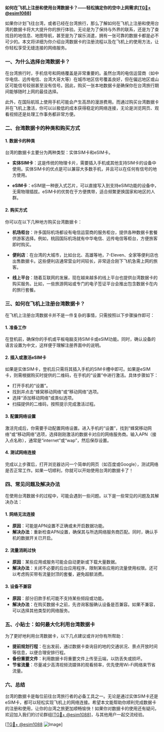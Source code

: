 **如何在飞机上注册和使用台湾数据卡？——轻松搞定你的空中上网需求[[TG💪+ @esim1088](https://t.me/s/esim1088)]**

如果你计划飞往台湾，或者已经在台湾旅行，那么了解如何在飞机上注册和使用台湾的数据卡将大大提升你的旅行体验。无论是为了保持与外界的联系，还是为了查找目的地信息、地图导航，甚至是为了娱乐消遣，拥有一张可靠的数据卡都是必不可少的。本文将详细为你介绍台湾数据卡的注册流程以及在飞机上的使用方法，让你轻松享受无缝连接的网络服务。

### **一、为什么选择台湾数据卡？**

在台湾旅行时，手机信号和网络覆盖是非常重要的。虽然台湾的电信运营商（如中华电信、远传电信、台湾大哥大等）在城市地区信号覆盖良好，但在偏远地区或山区可能信号较弱甚至没有信号。因此，购买一张本地数据卡是确保你在台湾旅行期间能够随时上网的最佳选择。

此外，在国际航班上使用手机可能会产生高昂的漫游费用。而通过购买台湾数据卡并在飞机上激活，你可以以极低的成本获得稳定的网络连接，无论是浏览网页、观看视频还是处理工作事务都非常方便。

### **二、台湾数据卡的种类和购买方式**

#### **1. 数据卡的种类**
台湾的数据卡主要分为两种类型：实体SIM卡和eSIM卡。

- **实体SIM卡**：这是传统的物理卡片，需要插入手机或其他支持SIM卡的设备中使用。实体SIM卡的优点是可以兼容大多数手机，并且可以在任何有信号的地方使用。
  
- **eSIM卡**：eSIM是一种嵌入式芯片，可以直接写入到支持eSIM功能的设备中，无需物理插拔。eSIM卡的优势在于方便携带，适合频繁更换国家和地区的人群。

#### **2. 购买方式**
你可以在以下几种地方购买台湾数据卡：

- **机场柜台**：许多国际机场都设有电信运营商的服务柜台，提供各种数据卡套餐供游客选择。例如，桃园国际机场就有中华电信、远传电信等柜台，方便旅客即时购买。
  
- **便利店**：在台湾的大城市，比如台北、高雄等地，7-Eleven、全家等便利店也出售数据卡。这些便利店通常营业时间较长，非常适合刚下飞机急需上网的旅客。
  
- **线上平台**：随着互联网的发展，现在越来越多的线上平台也提供台湾数据卡的购买服务。比如，一些旅游网站或专门的电子签证平台会推出包含数据卡在内的旅行套餐。

### **三、如何在飞机上注册台湾数据卡？**

在飞机上注册台湾数据卡并不是一件复杂的事情，只需按照以下步骤操作即可：

#### **1. 准备工作**
在登机前，确保你的手机或平板电脑支持SIM卡或eSIM功能。同时，确认设备的语言设置为中文，这样便于理解注册界面中的说明。

#### **2. 插入或激活eSIM卡**
如果是实体SIM卡，登机后只需将其插入手机的SIM卡槽中即可。如果是eSIM卡，则需根据购买时提供的二维码，在手机的“设置”中进行激活。具体步骤如下：
- 打开手机的“设置”。
- 找到并点击“蜂窝移动网络”或“移动网络”选项。
- 选择“添加移动网络”或类似选项。
- 扫描提供的二维码，按照提示完成激活过程。

#### **3. 配置网络设置**
激活完成后，你需要手动配置网络设置。进入手机的“设置”，找到“蜂窝移动网络”或“移动网络”选项，选择刚刚激活的数据卡对应的网络服务商。输入APN（接入点名称），通常是“internet”或“wap”，然后保存设置。

#### **4. 测试网络连接**
完成以上步骤后，打开浏览器访问一个简单的网页（如百度或Google），测试网络是否正常工作。如果一切顺利，你就可以开始使用台湾的数据卡了！

### **四、常见问题及解决办法**

在使用台湾数据卡的过程中，可能会遇到一些问题。以下是一些常见的问题及其解决办法：

#### **1. 网络无法连接**
- **原因**：可能是APN设置不正确或未开启数据功能。
- **解决办法**：重新检查APN设置，确保其与所选网络服务商匹配。同时，确认手机的数据开关已开启。

#### **2. 流量消耗过快**
- **原因**：某些应用或服务可能会自动更新或下载大量数据。
- **解决办法**：关闭不必要的后台应用程序，限制某些应用的流量使用权限。还可以考虑购买带有流量封顶的套餐，避免超额消费。

#### **3. 设备不兼容**
- **原因**：部分旧款手机可能不支持某些频段或功能。
- **解决办法**：在购买数据卡之前，先咨询客服确认设备是否兼容。如果不兼容，可以选择其他类型的网络服务。

### **五、小贴士：如何最大化利用台湾数据卡**

为了更好地利用台湾数据卡，以下几点建议或许对你有所帮助：

- **提前规划行程**：在出发前，通过数据卡查询目的地的交通状况、景点开放时间等信息，以便合理安排行程。
- **备份重要文件**：利用数据卡将重要文件上传至云端，以防丢失或损坏。
- **节省流量**：尽量减少高清视频流媒体的观看频率，优先使用Wi-Fi网络来节省流量。

### **六、总结**

台湾的数据卡是每位前往台湾旅行者的必备工具之一。无论是通过实体SIM卡还是eSIM卡，都可以轻松实现飞机上的网络连接。希望本文能帮助你顺利完成数据卡的注册和使用，让你的台湾之旅更加顺畅愉快！如果你对数据卡的使用还有疑问，欢迎加入我们的讨论群组[[TG💪+ @esim1088](https://t.me/s/esim1088)]，与其他用户一起交流经验。

[[TG💪+ @esim1088](https://t.me/s/esim1088) ![Image](https://i.postimg.cc/4NQfJmqS/Snipaste-2025-05-13-00-14-12.png)]